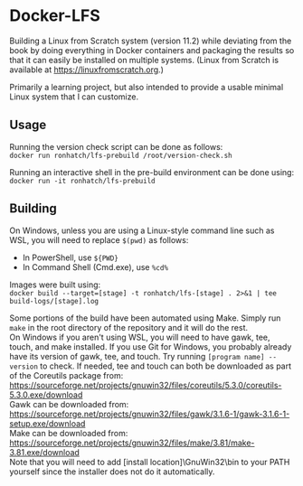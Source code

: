 # Docker-LFS

Building a Linux from Scratch system (version 11.2) while deviating from the book by doing everything in Docker containers and packaging the results so that it can easily be installed on multiple systems. (Linux from Scratch is available at https://linuxfromscratch.org.)

Primarily a learning project, but also intended to provide a usable minimal Linux system that I can customize.

## Usage

Running the version check script can be done as follows:  
`docker run ronhatch/lfs-prebuild /root/version-check.sh`

Running an interactive shell in the pre-build environment can be done using:  
`docker run -it ronhatch/lfs-prebuild`

## Building

On Windows, unless you are using a Linux-style command line such as WSL, you will need to replace `$(pwd)` as follows:
- In PowerShell, use `${PWD}`
- In Command Shell (Cmd.exe), use `%cd%`

Images were built using:  
`docker build --target=[stage] -t ronhatch/lfs-[stage] . 2>&1 | tee build-logs/[stage].log`

Some portions of the build have been automated using Make. Simply run `make` in the root directory of the repository and it will do the rest.  
On Windows if you aren't using WSL, you will need to have gawk, tee, touch, and make installed. If you use Git for Windows, you probably already have its version of gawk, tee, and touch. Try running `[program name] --version` to check. If needed, tee and touch can both be downloaded as part of the Coreutils package from:  
https://sourceforge.net/projects/gnuwin32/files/coreutils/5.3.0/coreutils-5.3.0.exe/download  
Gawk can be downloaded from:  
https://sourceforge.net/projects/gnuwin32/files/gawk/3.1.6-1/gawk-3.1.6-1-setup.exe/download  
Make can be downloaded from:  
https://sourceforge.net/projects/gnuwin32/files/make/3.81/make-3.81.exe/download  
Note that you will need to add [install location]\GnuWin32\bin to your PATH yourself since the installer does not do it automatically.


